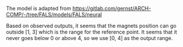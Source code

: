 The model is adapted from
https://gitlab.com/gernst/ARCH-COMP/-/tree/FALS/models/FALS/neural

Based on observed outputs, it seems that the magnets position can go outside
[1, 3] which is the range for the reference point. It seems that it never goes
below 0 or above 4, so we use [0, 4] as the output range.
